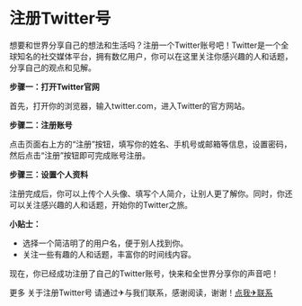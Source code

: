 # 注册Twitter号

想要和世界分享自己的想法和生活吗？注册一个Twitter账号吧！Twitter是一个全球知名的社交媒体平台，拥有数亿用户，你可以在这里关注你感兴趣的人和话题，分享自己的观点和见解。

**步骤一：打开Twitter官网**

首先，打开你的浏览器，输入twitter.com，进入Twitter的官方网站。

**步骤二：注册账号**

点击页面右上方的“注册”按钮，填写你的姓名、手机号或邮箱等信息，设置密码，然后点击“注册”按钮即可完成账号注册。

**步骤三：设置个人资料**

注册完成后，你可以上传个人头像、填写个人简介，让别人更了解你。同时，你还可以关注感兴趣的人和话题，开始你的Twitter之旅。

**小贴士：**

- 选择一个简洁明了的用户名，便于别人找到你。
- 关注一些有趣的人和话题，丰富你的时间线内容。

现在，你已经成功注册了自己的Twitter账号，快来和全世界分享你的声音吧！

更多 关于注册Twitter号 请通过✈与我们联系，感谢阅读，谢谢！[点我✈联系](https://sms.k02.cc)